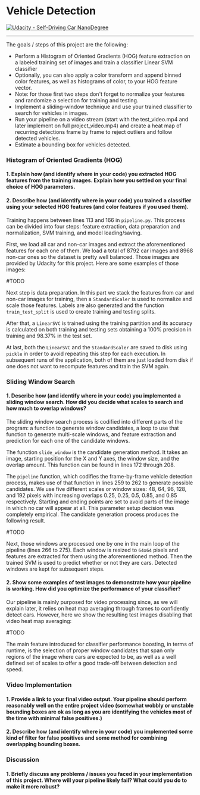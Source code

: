 # Vehicle Detection
[![Udacity - Self-Driving Car NanoDegree](https://s3.amazonaws.com/udacity-sdc/github/shield-carnd.svg)](http://www.udacity.com/drive)

---

The goals / steps of this project are the following:

* Perform a Histogram of Oriented Gradients (HOG) feature extraction on a labeled training set of images and train a classifier Linear SVM classifier
* Optionally, you can also apply a color transform and append binned color features, as well as histograms of color, to your HOG feature vector. 
* Note: for those first two steps don't forget to normalize your features and randomize a selection for training and testing.
* Implement a sliding-window technique and use your trained classifier to search for vehicles in images.
* Run your pipeline on a video stream (start with the test_video.mp4 and later implement on full project_video.mp4) and create a heat map of recurring detections frame by frame to reject outliers and follow detected vehicles.
* Estimate a bounding box for vehicles detected.

### Histogram of Oriented Gradients (HOG)

#### 1. Explain how (and identify where in your code) you extracted HOG features from the training images. Explain how you settled on your final choice of HOG parameters.

#### 2. Describe how (and identify where in your code) you trained a classifier using your selected HOG features (and color features if you used them).

Training happens between lines 113 and 166 in `pipeline.py`. This process can be divided into four steps: feature extraction, data preparation and normalization, SVM training, and model loading/saving.

First, we load all car and non-car images and extract the aforementioned features for each one of them. We load a total of 8792 car images and 8968 non-car ones so the dataset is pretty well balanced. Those images are provided by Udacity for this project. Here are some examples of those images:

#TODO

Next step is data preparation. In this part we stack the features from car and non-car images for training, then a `StandardScaler` is used to normalize and scale those features. Labels are also generated and the function `train_test_split` is used to create training and testing splits.

After that, a `LinearSVC` is trained using the training partition and its accuracy is calculated on both training and testing sets obtaining a 100% precision in training and 98.37% in the test set.

At last, both the `LinearSVC` and the `StandardScaler` are saved to disk using `pickle` in order to avoid repeating this step for each execution. In subsequent runs of the application, both of them are just loaded from disk if one does not want to recompute features and train the SVM again.


### Sliding Window Search

#### 1. Describe how (and identify where in your code) you implemented a sliding window search. How did you decide what scales to search and how much to overlap windows?

The sliding window search process is codified into different parts of the program: a function to generate window candidates, a loop to use that function to generate multi-scale windows, and feature extraction and prediction for each one of the candidate windows.

The function `slide_window` is the candidate generation method. It takes an image, starting position for the X and Y axes, the window size, and the overlap amount. This function can be found in lines 172 through 208.

The `pipeline` function, which codifies the frame-by-frame vehicle detection process, makes use of that function in lines 259 to 262 to generate possible candidates. We use five different scales or window sizes: 48, 64, 96, 128, and 192 pixels with increasing overlaps 0.25, 0.25, 0.5, 0.85, and 0.85 respectively. Starting and ending points are set to avoid parts of the image in which no car will appear at all. This parameter setup decision was completely empirical. The candidate generation process produces the following result.

#TODO

Next, those windows are processed one by one in the main loop of the pipeline (lines 266 to 275). Each window is resized to `64x64` pixels and features are extracted for them using the aforementioned method. Then the trained SVM is used to predict whether or not they are cars. Detected windows are kept for subsequent steps.

#### 2. Show some examples of test images to demonstrate how your pipeline is working. How did you optimize the performance of your classifier?

Our pipeline is mainly purposed for video processing since, as we will explain later, it relies on heat map averaging through frames to confidently detect cars. However, here we show the resulting test images disabling that video heat map averaging:

#TODO

The main feature introduced for classifier performance boosting, in terms of runtime, is the selection of proper window candidates that span only regions of the image where cars are expected to be, as well as a well defined set of scales to offer a good trade-off between detection and speed.

### Video Implementation

#### 1. Provide a link to your final video output. Your pipeline should perform reasonably well on the entire project video (somewhat wobbly or unstable bounding boxes are ok as long as you are identifying the vehicles most of the time with minimal false positives.)

#### 2. Describe how (and identify where in your code) you implemented some kind of filter for false positives and some method for combining overlapping bounding boxes.

### Discussion

#### 1. Briefly discuss any problems / issues you faced in your implementation of this project. Where will your pipeline likely fail? What could you do to make it more robust?
